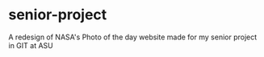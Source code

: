 # senior-project
A redesign of NASA's Photo of the day website made for my senior project in GIT at ASU
